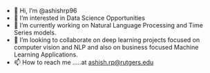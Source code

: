 - 👋 Hi, I’m @ashishrp96
- 👀 I’m interested in Data Science Opportunities
- 🌱 I’m currently working on Natural Language Processing and Time Series models.
- 💞️ I’m looking to collaborate on deep learning projects focused on computer vision and NLP and also on business focused Machine Learning Applications.
- 📫 How to reach me .....at ashish.rp@rutgers.edu

<!---
ashishrp96/ashishrp96 is a ✨ special ✨ repository because its `README.md` (this file) appears on your GitHub profile.
You can click the Preview link to take a look at your changes.
--->
